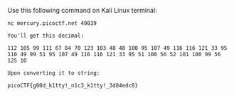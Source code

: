 Use this following command on Kali Linux terminal:

```
nc mercury.picoctf.net 49039
```

```
You'll get this decimal:

112 105 99 111 67 84 70 123 103 48 48 100 95 107 49 116 116 121 33 95 110 49 99 51 95 107 49 116 116 121 33 95 51 100 56 52 101 100 99 56 125 10
```

```
Upon converting it to string:

picoCTF{g00d_k1tty!_n1c3_k1tty!_3d84edc8}
```